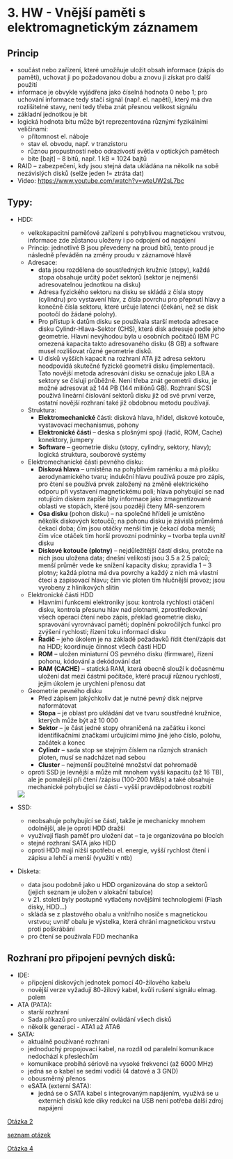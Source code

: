 # 3. HW - Vnější paměti s elektromagnetickým záznamem


## Princip

- součást nebo zařízení, které umožňuje uložit obsah informace (zápis do paměti), uchovat ji po požadovanou dobu a znovu ji získat pro další použití
- informace je obvykle vyjádřena jako číselná hodnota 0 nebo 1; pro uchování informace tedy stačí signál (např. el. napětí), který má dva rozlišitelné stavy, není tedy třeba znát přesnou velikost signálu
- základní jednotkou je bit
- logická hodnota bitu může být reprezentována různými fyzikálními veličinami:
    - přítomnost el. náboje
    - stav el. obvodu, např. v tranzistoru
    - různou propustností nebo odrazivostí světla v optických pamětech
    - bite [bajt] – 8 bitů, např. 1 kB = 1024 bajtů
- RAID – zabezpečení, kdy jsou stejná data ukládána na několik na sobě nezávislých disků (selže jeden != ztráta dat)
- Video: https://www.youtube.com/watch?v=wteUW2sL7bc

## Typy:
- HDD:
    - velkokapacitní paměťové zařízení s pohyblivou magnetickou vrstvou, informace zde zůstanou uloženy i po odpojení od napájení
    - Princip: jednotlivé B jsou převedeny na proud bitů, tento proud je následně převáděn na změny proudu v záznamové hlavě
    - Adresace:
        - data jsou rozdělena do soustředných kružnic (stopy), každá stopa obsahuje určitý počet sektorů (sektor je nejmenší adresovatelnou jednotkou na disku)
        - Adresa fyzického sektoru na disku se skládá z čísla stopy (cylindru) pro vystavení hlav, z čísla povrchu pro přepnutí hlavy a konečně čísla sektoru, které určuje latenci (čekání, než se disk pootočí do žádané polohy).
        - Pro přístup k datům disku se používala starší metoda adresace disku Cylindr-Hlava-Sektor (CHS), která disk adresuje podle jeho geometrie. Hlavní nevýhodou byla u osobních počítačů IBM PC omezená kapacita takto adresovaného disku (8 GB) a software musel rozlišovat různé geometrie disků.
        - U disků vyšších kapacit na rozhraní ATA již adresa sektoru neodpovídá skutečné fyzické geometrii disku (implementaci). Tato novější metoda adresování disku se označuje jako LBA a sektory se číslují průběžně. Není třeba znát geometrii disku, je možné adresovat až 144 PB (144 miliónů GB). Rozhraní SCSI používá lineární číslování sektorů disku již od své první verze, ostatní novější rozhraní také již obdobnou metodu používají.
    - Struktura:
        - __Elektromechanické__ části: disková hlava, hřídel, diskové kotouče, vystavovací mechanismus, pohony
        - __Elektronické části__ – deska s plošnými spoji (řadič, ROM, Cache) konektory, jumpery
        - __Software__ – geometrie disku (stopy, cylindry, sektory, hlavy); logická struktura, souborové systémy
    - Elektromechanické části pevného disku:
        - __Disková hlava__ – umístěna na pohyblivém raménku a má plošku aerodynamického tvaru; indukční hlavu používá pouze pro zápis, pro čtení se používá prvek založený na změně elektrického odporu při vystavení magnetickému poli; hlava pohybující se nad rotujícím diskem zapíše bity informace jako zmagnetizované oblasti ve stopách, které jsou později čteny MR-senzorem
        - __Osa disku__ (pohon disku) – na společné hřídeli je umístěno několik diskových kotoučů; na pohonu disku je závislá průměrná čekací doba; čím jsou otáčky menší tím je čekací doba menší; čím více otáček tím horší provozní podmínky – tvorba tepla uvnitř disku
        - __Diskové kotouče (plotny)__ – nejdůležitější částí disku, protože na nich jsou uložena data; dnešní velikosti jsou 3.5 a 2.5 palců; menší průměr vede ke snížení kapacity disku; zpravidla 1 – 3 plotny; každá plotna má dva povrchy a každý z nich má vlastní čtecí a zapisovací hlavu; čím víc ploten tím hlučnější provoz; jsou vyrobeny z hliníkových slitin
    - Elektronické části HDD
        - Hlavními funkcemi elektroniky jsou: kontrola rychlosti otáčení disku, kontrola přesunu hlav nad plotnami, zprostředkování všech operací čtení nebo zápis, překlad geometrie disku, spravování vyrovnávací paměti; doplnění pokročilých funkcí pro zvýšení rychlosti; řízení toku informací disku
        - __Řadič__ – jeho úkolem je na základě požadavků řídit čtení/zápis dat na HDD; koordinuje činnost všech částí HDD
        - __ROM__ – uložen miniaturní OS pevného disku (firmware), řízení pohonu, kódování a dekódování dat
        - __RAM (CACHE)__ – statická RAM, která obecně slouží k dočasnému uložení dat mezi částmi počítače, které pracují různou rychlostí, jejím úkolem je urychlení přenosu dat
    - Geometrie pevného disku
        - Před zápisem jakýchkoliv dat je nutné pevný disk nejprve naformátovat 
        - __Stopa__ – je oblast pro ukládání dat ve tvaru soustředné kružnice, kterých může být až 10 000
        - __Sektor__ – je část jedné stopy ohraničená na začátku i konci identifikačními značkami určujícími mimo jiné jeho číslo, polohu, začátek a konec
        - __Cylindr__ – sada stop se stejným číslem na různých stranách ploten, musí se nadcházet nad sebou 
        - __Cluster__ – nejmenší použitelné množství dat pohromadě
    - oproti SSD je levnější a může mít mnohem vyšší kapacitu (až 16 TB), ale je pomalejší při čtení /zápisu (100-200 MB/s) a také obsahuje mechanické pohybující se části – vyšší pravděpodobnost rozbití


    <img src="images/3HW.png" style="display: block; margin-left: auto; margin-right:auto;">


- SSD:
    - neobsahuje pohybující se části, takže je mechanicky mnohem odolnější, ale je oproti HDD dražší
    - využívají flash paměť pro uložení dat – ta je organizována po blocích
    - stejné rozhraní SATA jako HDD
    - oproti HDD mají nižší spotřebu el. energie, vyšší rychlost čtení i zápisu a lehčí a menší (využití v ntb)

- Disketa:
    - data jsou podobně jako u HDD organizována do stop a sektorů (jejich seznam je uložen v alokační tabulce)
    - v 21. století byly postupně vytlačeny novějšími technologiemi (Flash disky, HDD…)
    - skládá se z plastového obalu a vnitřního nosiče s magnetickou vrstvou; uvnitř obalu je výstelka, která chrání magnetickou vrstvu proti poškrábání
    - pro čtení se používala FDD mechanika

## Rozhraní pro připojení pevných disků:
- IDE:
    - připojení diskových jednotek pomocí 40-žilového kabelu
    - novější verze vyžadují 80-žilový kabel, kvůli rušení signálu elmag. polem
- ATA (PATA):
    - starší rozhraní
    - Sada příkazů pro univerzální ovládání všech disků
    - několik generací - ATA1 až ATA6
- SATA:
    - aktuálně používané rozhraní
    - jednoduchý propojovací kabel, na rozdíl od paralelní komunikace nedochází k přeslechům
    - komunikace probíhá sériově na vysoké frekvenci (až 6000 MHz)
    - jedná se o kabel se sedmi vodiči (4 datové a 3 GND)
    - obousměrný přenos
    - eSATA (externí SATA):
        - jedná se o SATA kabel s integrovaným napájením, využívá se u externích disků kde díky redukci na USB není potřeba další zdroj napájení





[Otázka 2](02HW.md)

[seznam otázek](seznam_otazek.md)
        
[Otázka 4](04HW.md)
        
